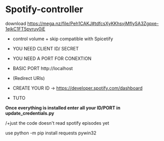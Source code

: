 # Spotify-controller

download https://mega.nz/file/Peh1CAKJ#tdfcsXyKKhsvjMflySA3Zgpxe-1ejkC1FT5pvruy0iE

+ control volume + skip compatible with Spicetify

+ YOU NEED CLIENT ID/ SECRET 

+ YOU NEED A PORT FOR CONEXTION 

+ BASIC PORT http://localhost
+ (Redirect URIs)

+ CREATE YOUR ID -> https://developer.spotify.com/dashboard

+ TUTO 

**Once everything is installed enter all your ID/PORT in update_credentials.py**

/+just the code doesn't read spotify episodes yet

use python -m pip install requests pywin32
